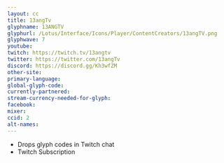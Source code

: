 ```yaml
---
layout: cc
title: 13angTv
glyphname: 13ANGTV
glyphurl: /Lotus/Interface/Icons/Player/ContentCreators/13angTV.png
glyphwave: 7
youtube:
twitch: https://twitch.tv/13angtv
twitter: https://twitter.com/13angTv
discord: https://discord.gg/Kh3wfZM
other-site:
primary-language:
global-glyph-code:
currently-partnered:
stream-currency-needed-for-glyph:
facebook:
mixer:
ccid: 2
alt-names:
---
```

* Drops glyph codes in Twitch chat
* Twitch Subscription
